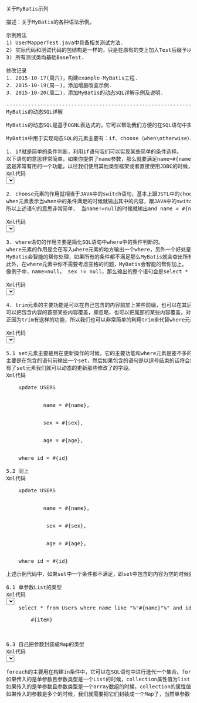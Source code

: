 <pre>
关于MyBatis示列

描述：关于MyBatis的各种语法示例。

示例用法
1) UserMapperTest.java中具备相关测试方法.
2) 实际代码和测试代码的包结构是一样的，只是在原有的类上加入Test后缀予以区分.
3) 所有测试类均基础BaseTest.

修改记录
1. 2015-10-17(周六)，构建example-MyBatis工程.
2. 2015-10-19(周一)，添加增删改查示例.
3. 2015-10-20(周二)，添加MyBatis的动态SQL详解示例及说明.

------------------------------------------------------------------
MyBatis的动态SQL详解

MyBatis的动态SQL是基于OGNL表达式的，它可以帮助我们方便的在SQL语句中实现某些逻辑。

MyBatis中用于实现动态SQL的元素主要有：if、choose（when\otherwise）、trim、where、set、foreach

1. if就是简单的条件判断，利用if语句我们可以实现某些简单的条件选择。
以下语句的意思非常简单，如果你提供了name参数，那么就要满足name=#{name}，同样如果你提供了sex和age的时候，它们也需要满足相应的条件，之后就是返回满足这些条件的所有User，
这是非常有用的一个功能，以往我们使用其他类型框架或者直接使用JDBC的时候， 如果我们要达到同样的选择效果的时候，我们就需要拼SQL语句，这是极其麻烦的，比起来，上述的动态SQL就要简单多了。
Xml代码
<select id="dynamicIfTest" parameterType="User" resultType="User">
        select * from USERS where 1 = 1
        <if test="name != null">
            and name = #{name}
        </if>
        <if test="sex != null">
            and sex = #{sex}
        </if>
        <if test="age!= 0">
            and age = #{age}
        </if>
</select>

2. choose元素的作用就相当于JAVA中的switch语句，基本上跟JSTL中的choose的作用和用法是一样的，通常都是与when和otherwise搭配的。
when元素表示当when中的条件满足的时候就输出其中的内容，跟JAVA中的switch效果差不多的是按照条件的顺序，当when中有条件满足的时候，就会跳出choose，即所有的when和otherwise条件中，只有一个会输出，当所有的条件都不满足的时候就输出otherwise中的内容。
所以上述语句的意思非常简单， 当name!=null的时候就输出and name = #{name}，不再往下判断条件，当sex为空且sex!=null的时候就输出and sex = #{sex}，当所有条件都不满足的时候就输出otherwise中的内容。

Xml代码
<select id="dynamicChooseTest" parameterType="User" resultType="User">
    select * from USERS where 1 = 1
    <choose>
        <when test="sex != null">
            and sex = #{sex}
        </when>
        <when test="name != null">
            and name = #{name}
        </when>
        <otherwise>
            and age > 0
        </otherwise>
    </choose>
</select>

3. where语句的作用主要是简化SQL语句中where中的条件判断的。
where元素的作用是会在写入where元素的地方输出一个where，另外一个好处是不需要考虑where元素里面的条件输出是什么样子的，
MyBatis会智能的帮你处理，如果所有的条件都不满足那么MyBatis就会查出所有的记录，如果输出后是and 开头的，MyBatis会把第一个and忽略，当然如果是or开头的，MyBatis也会把它忽略；
此外，在where元素中你不需要考虑空格的问题，MyBatis会智能的帮你加上。
像例子中，name=null， sex != null，那么输出的整个语句会是select * from USERS where name = #{name}，而不是select * from USERS where and sex = #{sex}，因为MyBatis会智能的把首个and 或 or 给忽略。

Xml代码
<select id="dynamicWhereTest" parameterType="User" resultType="User">
    select * from USERS
    <where>
        <if test="name != null">
            name = #{name}
        </if>
        <if test="sex != null">
            and sex = #{sex}
        </if>
        <if test="age!= 0">
            and age = #{age}
        </if>
    </where>
</select>

4. trim元素的主要功能是可以在自己包含的内容前加上某些前缀，也可以在其后加上某些后缀，与之对应的属性是prefix和suffix。
可以把包含内容的首部某些内容覆盖，即忽略，也可以把尾部的某些内容覆盖，对应的属性是prefixOverrides和suffixOverrides；
正因为trim有这样的功能，所以我们也可以非常简单的利用trim来代替where元素的功能.

Xml代码
<select id="dynamicTrimTest" parameterType="User" resultType="User">
    select * from USERS
    <trim prefix="where" prefixOverrides="and | or">
        <if test="name != null">
            name = #{name}
        </if>
        <if test="sex != null">
            or sex = #{sex}
        </if>
        <if test="age!= 0">
            and age = #{age}
        </if>
    </trim>
</select>

5.1 set元素主要是用在更新操作的时候，它的主要功能和where元素是差不多的。
主要是在包含的语句前输出一个set，然后如果包含的语句是以逗号结束的话将会把该逗号忽略，如果set包含的内容为空的话则会出错。
有了set元素我们就可以动态的更新那些修改了的字段。
Xml代码
<update id="dynamicSetTest1" parameterType="User">
    update USERS
    <set>
        <if test="name != null">
            name = #{name},
        </if>
        <if test="sex != null">
            sex = #{sex},
        </if>
        <if test="age!= 0">
            age = #{age},
        </if>
    </set>
    where id = #{id}
</update>
5.2 同上
Xml代码
<update id="dynamicSetTest2" parameterType="User">
    update USERS
    <trim prefix="set" suffixOverrides=",">
        <if test="name != null">
            name = #{name},
        </if>
        <if test="sex != null">
             sex = #{sex},
        </if>
        <if test="age!= 0">
             age = #{age},
        </if>
    </trim>
    where id = #{id}
</update>
上述示例代码中，如果set中一个条件都不满足，即set中包含的内容为空的时候就会报错。

6.1 单参数List的类型
Xml代码
<select id="dynamicForeach1Test" resultType="User">
    select * from Users where id in
    <foreach collection="list" index="index" item="item" open="(" separator="," close=")">
        #{item}
    </foreach>
</select

6.2 单参数array数组的类型
Xml代码
<select id="dynamicForeach3Test" resultType="User">
    select * from Users where name like "%"#{name}"%" and id in
    <foreach collection="ids" index="index" item="item" open="(" separator="," close=")">
        #{item}
    </foreach>
</select>

6.3 自己把参数封装成Map的类型
Xml代码
<select id="dynamicForeach3Test" resultType="User">
    select * from Users where title like "%"#{title}"%" and id in
    <foreach collection="ids" index="index" item="item" open="(" separator="," close=")">
        #{item}
    </foreach>
</select>

foreach的主要用在构建in条件中，它可以在SQL语句中进行迭代一个集合。foreach元素的属性主要有item，index，collection，open，separator，close。item表示集合中每一个元素进行迭代时的别名，index指定一个名字，用于表示在迭代过程中，每次迭代到的位置，open表示该语句以什么开始，separator表示在每次进行迭代之间以什么符号作为分隔符，close表示以什么结束，在使用foreach的时候最关键的也是最容易出错的就是collection属性，该属性是必须指定的，但是在不同情况下，该属性的值是不一样的，主要有一下3种情况：
如果传入的是单参数且参数类型是一个List的时候，collection属性值为list
如果传入的是单参数且参数类型是一个array数组的时候，collection的属性值为array
如果传入的参数是多个的时候，我们就需要把它们封装成一个Map了，当然单参数也可以封装成map，实际上如果你在传入参数的时候，在MyBatis里面也是会把它封装成一个Map的，map的key就是参数名，所以这个时候collection属性值就是传入的List或array对象在自己封装的map里面的key
</pre>
